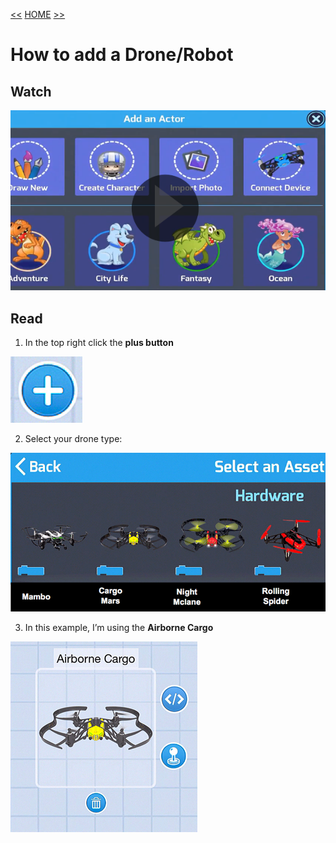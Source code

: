[<<](02-how-to-remove-an-actor.md)  [HOME](https://github.com/drjonesy/ParrotDrone_Airborne_CodingWithTynker) [>>](04-how-connect-the-drone-to-bluetooth.md)
# How to add a Drone/Robot

## Watch

[![Play Video](images/03-vid-github-img.png)](https://www.youtube.com/watch?v=JsBwG_SUwXs&index=3&list=PLyCwPGjh8kDzoPi_4_G_BlavE3nlbkBCd)

## Read

1) In the top right click the **plus button**

![](images/03-plus-button.png)

2) Select your drone type:

![](images/03-drone-type.png)

3) In this example, I’m using the **Airborne Cargo**

![](images/03-selected-drone.png)